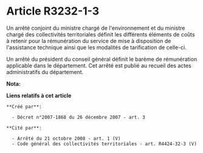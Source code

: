 # Article R3232-1-3

Un arrêté conjoint du ministre chargé de l'environnement et du ministre chargé des collectivités territoriales définit les
différents éléments de coûts à retenir pour la rémunération du service de mise à disposition de l'assistance technique ainsi
que les modalités de tarification de celle-ci. 

Un arrêté du président du conseil général définit le barème de rémunération applicable dans le département. Cet arrêté est
publié au recueil des actes administratifs du département.

**Nota:**



**Liens relatifs à cet article**

	**Créé par**:

	  - Décret n°2007-1868 du 26 décembre 2007 - art. 3

	**Cité par**:

	  - Arrêté du 21 octobre 2008 - art. 1 (V)
	  - Code général des collectivités territoriales - art. R4424-32-3 (V)
